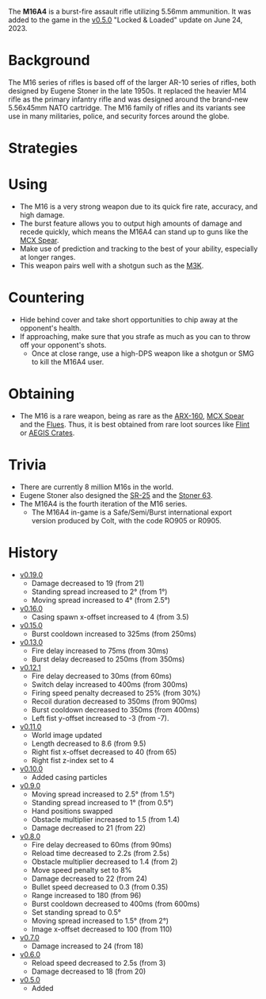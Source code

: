 The **M16A4** is a burst-fire assault rifle utilizing 5.56mm ammunition. It was added to the game in the [v0.5.0](https://github.com/HasangerGames/suroi/releases/tag/v0.5.0) "Locked & Loaded" update on June 24, 2023.

# Background

The M16 series of rifles is based off of the larger AR-10 series of rifles, both designed by Eugene Stoner in the late 1950s. It replaced the heavier M14 rifle as the primary infantry rifle and was designed around the brand-new 5.56x45mm NATO cartridge. The M16 family of rifles and its variants see use in many militaries, police, and security forces around the globe. 

# Strategies

# Using

- The M16 is a very strong weapon due to its quick fire rate, accuracy, and high damage.
- The burst feature allows you to output high amounts of damage and recede quickly, which means the M16A4 can stand up to guns like the [MCX Spear](weapons/guns/mcx_spear).
- Make use of prediction and tracking to the best of your ability, especially at longer ranges.
- This weapon pairs well with a shotgun such as the [M3K](/weapons/guns/m3k).

# Countering

- Hide behind cover and take short opportunities to chip away at the opponent's health.
- If approaching, make sure that you strafe as much as you can to throw off your opponent's shots.
  - Once at close range, use a high-DPS weapon like a shotgun or SMG to kill the M16A4 user.

# Obtaining

- The M16 is a rare weapon, being as rare as the [ARX-160](/weapons/guns/arx160), [MCX Spear](/weapons/guns/mcx_spear) and the [Flues](/weapons/guns/flues). Thus, it is best obtained from rare loot sources like [Flint](/obstacles/flint_crate) or [AEGIS Crates](/obstacles/aegis_crate).

# Trivia

- There are currently 8 million M16s in the world.
- Eugene Stoner also designed the [SR-25](/weapons/guns/sr25) and the [Stoner 63](/weapons/guns/stoner_63).
- The M16A4 is the fourth iteration of the M16 series.
  - The M16A4 in-game is a Safe/Semi/Burst international export version produced by Colt, with the code RO905 or R0905.

# History
- [v0.19.0](https://github.com/HasangerGames/suroi/releases/tag/v0.19.0)
  - Damage decreased to 19 (from 21)
  - Standing spread increased to 2° (from 1°)
  - Moving spread increased to 4° (from 2.5°)
- [v0.16.0](https://github.com/HasangerGames/suroi/releases/tag/v0.16.0)
  - Casing spawn x-offset increased to 4 (from 3.5)
- [v0.15.0](https://github.com/HasangerGames/suroi/releases/tag/v0.15.0)
  - Burst cooldown increased to 325ms (from 250ms)
- [v0.13.0](https://github.com/HasangerGames/suroi/releases/tag/v0.13.0)
  - Fire delay increased to 75ms (from 30ms)
  - Burst delay decreased to 250ms (from 350ms)
- [v0.12.1](https://github.com/HasangerGames/suroi/releases/tag/v0.12.1)
  - Fire delay decreased to 30ms (from 60ms)
  - Switch delay increased to 400ms (from 300ms)
  - Firing speed penalty decreased to 25% (from 30%)
  - Recoil duration decreased to 350ms (from 900ms)
  - Burst cooldown decreased to 350ms (from 400ms)
  - Left fist y-offset increased to -3 (from -7).
- [v0.11.0](https://github.com/HasangerGames/suroi/releases/tag/v0.11.0)
  - World image updated
  - Length decreased to 8.6 (from 9.5)
  - Right fist x-offset decreased to 40 (from 65)
  - Right fist z-index set to 4
- [v0.10.0](https://github.com/HasangerGames/suroi/releases/tag/v0.10.0)
  - Added casing particles
- [v0.9.0](https://github.com/HasangerGames/suroi/releases/tag/v0.9.0)
  - Moving spread increased to 2.5° (from 1.5°)
  - Standing spread increased to 1° (from 0.5°)
  - Hand positions swapped
  - Obstacle multiplier increased to 1.5 (from 1.4)
  - Damage decreased to 21 (from 22)
- [v0.8.0](https://github.com/HasangerGames/suroi/releases/tag/v0.8.0)
  - Fire delay decreased to 60ms (from 90ms)
  - Reload time decreased to 2.2s (from 2.5s)
  - Obstacle multiplier decreased to 1.4 (from 2)
  - Move speed penalty set to 8%
  - Damage decreased to 22 (from 24)
  - Bullet speed decreased to 0.3 (from 0.35)
  - Range increased to 180 (from 96)
  - Burst cooldown decreased to 400ms (from 600ms)
  - Set standing spread to 0.5°
  - Moving spread increased to 1.5° (from 2°)
  - Image x-offset decreased to 100 (from 110)
- [v0.7.0](https://github.com/HasangerGames/suroi/releases/tag/v0.7.0)
  - Damage increased to 24 (from 18)
- [v0.6.0](https://github.com/HasangerGames/suroi/releases/tag/v0.6.0)
  - Reload speed decreased to 2.5s (from 3)
  - Damage decreased to 18 (from 20)
- [v0.5.0](https://github.com/HasangerGames/suroi/releases/tag/v0.5.0)
  - Added
